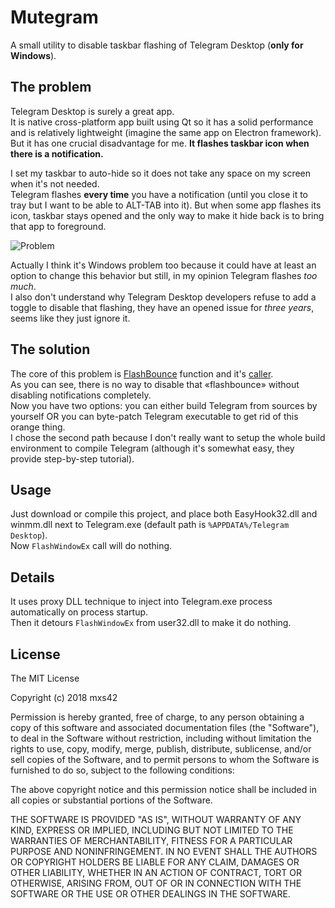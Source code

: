 # Mutegram
A small utility to disable taskbar flashing of Telegram Desktop (**only for Windows**).
## The problem
Telegram Desktop is surely a great app.  
It is native cross-platform app built using Qt so it has a solid performance and is relatively lightweight (imagine the same app on Electron framework).
But it has one crucial disadvantage for me. **It flashes taskbar icon when there is a notification.**  

I set my taskbar to auto-hide so it does not take any space on my screen when it's not needed.  
Telegram flashes **every time** you have a notification (until you close it to tray but I want to be able to ALT-TAB into it).
But when some app flashes its icon, taskbar stays opened and the only way to make it hide back is to bring that app to foreground.  

![Problem](https://i.imgur.com/YQEkrb8.png)

Actually I think it's Windows problem too because it could have at least an option to change this behavior but still, in my opinion Telegram flashes *too much*.  
I also don't understand why Telegram Desktop developers refuse to add a toggle to disable that flashing, they have an opened issue for *three years*, seems like they just ignore it.
## The solution
The core of this problem is [FlashBounce](https://github.com/telegramdesktop/tdesktop/blob/master/Telegram/SourceFiles/platform/win/notifications_manager_win.cpp#L324 "FlashBounce") function and it's [caller](https://github.com/telegramdesktop/tdesktop/blob/master/Telegram/SourceFiles/window/notifications_manager.cpp#L246 "caller").  
As you can see, there is no way to disable that «flashbounce» without disabling notifications completely.  
Now you have two options: you can either build Telegram from sources by yourself OR you can byte-patch Telegram executable to get rid of this orange thing.  
I chose the second path because I don't really want to setup the whole build environment to compile Telegram (although it's somewhat easy, they provide step-by-step tutorial).
## Usage
Just download or compile this project, and place both EasyHook32.dll and winmm.dll next to Telegram.exe (default path is `%APPDATA%/Telegram Desktop`).  
Now `FlashWindowEx` call will do nothing.
## Details
It uses proxy DLL technique to inject into Telegram.exe process automatically on process startup.  
Then it detours `FlashWindowEx` from user32.dll to make it do nothing.  
## License
The MIT License

Copyright (c) 2018 mxs42

Permission is hereby granted, free of charge, to any person obtaining a copy
of this software and associated documentation files (the "Software"), to deal
in the Software without restriction, including without limitation the rights
to use, copy, modify, merge, publish, distribute, sublicense, and/or sell
copies of the Software, and to permit persons to whom the Software is
furnished to do so, subject to the following conditions:

The above copyright notice and this permission notice shall be included in
all copies or substantial portions of the Software.

THE SOFTWARE IS PROVIDED "AS IS", WITHOUT WARRANTY OF ANY KIND, EXPRESS OR
IMPLIED, INCLUDING BUT NOT LIMITED TO THE WARRANTIES OF MERCHANTABILITY,
FITNESS FOR A PARTICULAR PURPOSE AND NONINFRINGEMENT. IN NO EVENT SHALL THE
AUTHORS OR COPYRIGHT HOLDERS BE LIABLE FOR ANY CLAIM, DAMAGES OR OTHER
LIABILITY, WHETHER IN AN ACTION OF CONTRACT, TORT OR OTHERWISE, ARISING FROM,
OUT OF OR IN CONNECTION WITH THE SOFTWARE OR THE USE OR OTHER DEALINGS IN
THE SOFTWARE.
